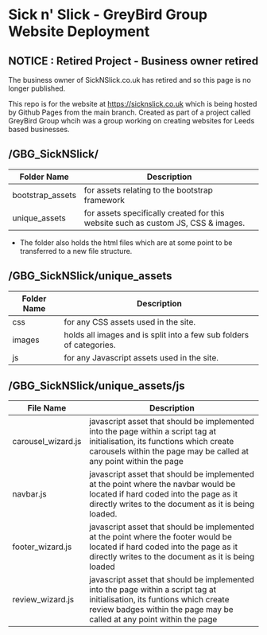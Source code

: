 # Sick n' Slick - GreyBird Group Website Deployment

## NOTICE : Retired Project - Business owner retired
The business owner of SickNSlick.co.uk has retired and so this page is no longer published.

This repo is for the website at https://sicknslick.co.uk which is being hosted by Github Pages from the main branch. Created as part of a project called GreyBird Group whcih was a group working on creating websites for Leeds based businesses.



## /GBG_SickNSlick/
| Folder Name      | Description |
|------------------| ----------- |
| bootstrap_assets | for assets relating to the bootstrap framework |
| unique_assets    | for assets specifically created for this website such as custom JS, CSS & images. |
- The folder also holds the html files which are at some point to be transferred to a new file structure.

## /GBG_SickNSlick/unique_assets
| Folder Name | Description                                                         |
| ----------- |---------------------------------------------------------------------|
| css | for any CSS assets used in the site.                                |
| images | holds all images and is split into a few sub folders of categories. |
| js | for any Javascript assets used in the site.                         |

## /GBG_SickNSlick/unique_assets/js
| File Name | Description |
| ----------- | ----------- |
| carousel_wizard.js | javascript asset that should be implemented into the page within a script tag at initialisation, its functions which create carousels within the page may be called at any point within the page |
| navbar.js | javascript asset that should be implemented at the point where the navbar would be located if hard coded into the page as it directly writes to the document as it is being loaded. |
| footer_wizard.js | javascript asset that should be implemented at the point where the footer would be located if hard coded into the page as it directly writes to the document as it is being loaded
| review_wizard.js | javascript asset that should be implemented into the page within a script tag at initialisation, its funtions which create review badges within the page may be called at any point within the page
